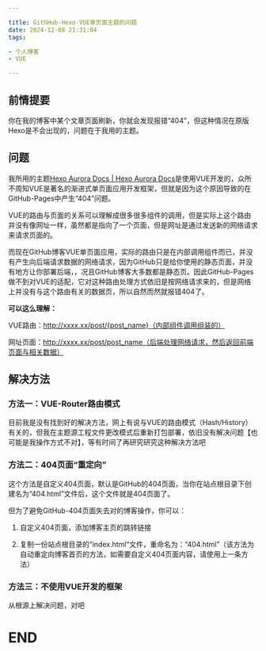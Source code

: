 ```yaml
---

title: GithHub-Hexo-VUE单页面主题的问题
date: 2024-12-08 21:31:04
tags:

- 个人博客
- VUE

---
```


## 前情提要

你在我的博客中某个文章页面刷新，你就会发现报错“404”，但这种情况在原版Hexo是不会出现的，问题在于我用的主题。

## 问题

我所用的主题[Hexo Aurora Docs | Hexo Aurora Docs](https://aurora.tridiamond.tech/cn/)是使用VUE开发的，众所不周知VUE是著名的渐进式单页面应用开发框架，但就是因为这个原因导致的在GitHub-Pages中产生“404”问题。

VUE的路由与页面的关系可以理解成很多很多组件的调用，但是实际上这个路由并没有像网址一样，虽然都是指向了一个页面，但是网址是通过发送新的网络请求来请求页面的。

而现在GitHub博客VUE单页面应用，实际的路由只是在内部调用组件而已，并没有产生向后端请求数据的网络请求，因为GitHub只是给你使用的静态页面，并没有地方让你部署后端，，况且GitHub博客大多数都是静态页。因此GitHub-Pages做不到对VUE的适配，它对这种路由处理方式依旧是按网络请求来的，但是网络上并没有与这个路由有关的数据页，所以自然而然就报错404了。



**可以这么理解：**

VUE路由：http://xxxx.xx/post/{post_name}（内部组件调用组装的）

网址页面：http://xxxx.xx/post/post_name（后端处理网络请求，然后返回前端页面与相关数据）



## 解决方法

### 方法一：VUE-Router路由模式

目前我是没有找到好的解决方法，网上有说与VUE的路由模式（Hash/History）有关的，但我在主题源工程文件更改模式后重新打包部署，依旧没有解决问题【也可能是我操作方式不对】，等有时间了再研究研究这种解决方法吧



### 方法二：404页面“重定向”

这个方法是自定义404页面，默认是GitHub的404页面，当你在站点根目录下创建名为“404.html”文件后，这个文件就是404页面了。

但为了避免GitHub-404页面失去对的博客操作，你可以：

1. 自定义404页面，添加博客主页的跳转链接

2. 复制一份站点根目录的”index.html“文件，重命名为：“404.html”（该方法为自动重定向博客首页的方法，如需要自定义404页面内容，请使用上一条方法）



### 方法三：不使用VUE开发的框架

从根源上解决问题，对吧



# END
